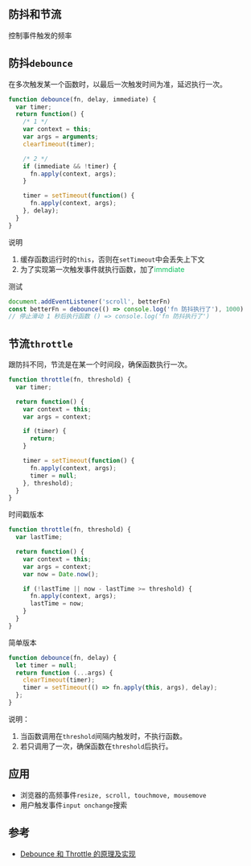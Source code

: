 ## 防抖和节流
控制事件触发的频率

## 防抖`debounce`
在多次触发某一个函数时，以最后一次触发时间为准，延迟执行一次。

```js
function debounce(fn, delay, immediate) {
  var timer;
  return function() {
    /* 1 */
    var context = this;
    var args = arguments;
    clearTimeout(timer);

    /* 2 */
    if (immediate && !timer) {
      fn.apply(context, args);
    }

    timer = setTimeout(function() {
      fn.apply(context, args);
    }, delay);
  }
}

```
说明
1. 缓存函数运行时的`this`，否则在`setTimeout`中会丢失上下文
2. 为了实现第一次触发事件就执行函数，加了<font style="color: #0ABF5B">immdiate</font>

测试
```js
document.addEventListener('scroll', betterFn)
const betterFn = debounce(() => console.log('fn 防抖执行了'), 1000)
// 停止滑动 1 秒后执行函数 () => console.log('fn 防抖执行了')
```

## 节流`throttle`
跟防抖不同，节流是在某一个时间段，确保函数执行一次。

```js
function throttle(fn, threshold) {
  var timer;

  return function() {
    var context = this;
    var args = context;

    if (timer) {
      return;
    }

    timer = setTimeout(function() {
      fn.apply(context, args);
      timer = null;
    }, threshold);
  }
}
```

时间戳版本
```js
function throttle(fn, threshold) {
  var lastTime;

  return function() {
    var context = this;
    var args = context;
    var now = Date.now();

    if (!lastTime || now - lastTime >= threshold) {
      fn.apply(context, args);
      lastTime = now;
    }
  }
}
```

简单版本
```js
function debounce(fn, delay) {
  let timer = null;
  return function (...args) {
    clearTimeout(timer);
    timer = setTimeout(() => fn.apply(this, args), delay);
  };
}
```

说明：
1. 当函数调用在`threshold`间隔内触发时，不执行函数。
2. 若只调用了一次，确保函数在`threshold`后执行。

## 应用
* 浏览器的高频事件`resize, scroll, touchmove, mousemove`
* 用户触发事件`input onchange`搜索

## 参考
* [Debounce 和 Throttle 的原理及实现](https://cloud.tencent.com/developer/article/1437184)
